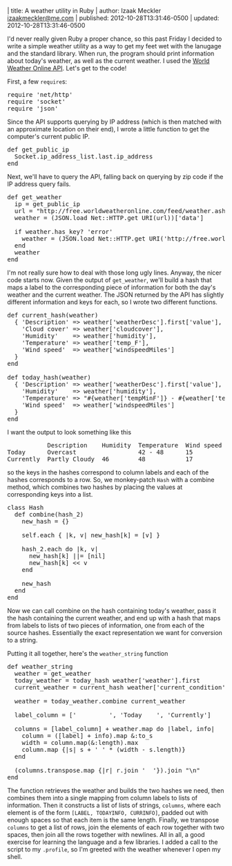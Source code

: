 | title: A weather utility in Ruby
| author: Izaak Meckler <izaakmeckler@me.com>
| published: 2012-10-28T13:31:46-0500
| updated: 2012-10-28T13:31:46-0500

I'd never really given Ruby a proper chance, so this past Friday I decided to write a simple weather utility as a way to get my feet wet with the lanugage and the standard library. When run, the program should print information about today's weather, as well as the current weather. I used the [World Weather Online API](http://www.worldweatheronline.com). Let's get to the code!

First, a few `require`s:

<pre class="prettyprint lang-ruby">
require 'net/http'
require 'socket'
require 'json'
</pre>

Since the API supports querying by IP address (which is then matched with an approximate location on their end), I wrote a little function to get the computer's current public IP.

<pre class="prettyprint lang-ruby">
def get_public_ip
  Socket.ip_address_list.last.ip_address
end
</pre>

Next, we'll have to query the API, falling back on querying by zip code if the IP address query fails.

<pre class="prettyprint lang-ruby">
def get_weather
  ip = get_public_ip
  url = "http://free.worldweatheronline.com/feed/weather.ashx?q=#{ip}&format=json&num_of_days=1&key=#{APIKEY}"
  weather = (JSON.load Net::HTTP.get URI(url))['data']

  if weather.has_key? 'error'
    weather = (JSON.load Net::HTTP.get URI('http://free.worldweatheronline.com/feed/weather.ashx?q=60616&format=json&num_of_days=1&key=#{APIKEY}'))['data']
  end
  weather
end
</pre>

I'm not really sure how to deal with those long ugly lines. Anyway, the nicer code starts now. Given the output of `get_weather`, we'll build a hash that maps a label to the corresponding piece of information for both the day's weather and the current weather. The JSON returned by the API has slightly different information and keys for each, so I wrote two different functions.

<pre class="prettyprint lang-ruby">
def current_hash(weather)
  { 'Description' => weather['weatherDesc'].first['value'],
    'Cloud cover' => weather['cloudcover'],
    'Humidity'    => weather['humidity'],
    'Temperature' => weather['temp_F'],
    'Wind speed'  => weather['windspeedMiles']
  }
end

def today_hash(weather)
  { 'Description' => weather['weatherDesc'].first['value'],
    'Humidity'    => weather['humidity'],
    'Temperature' => "#{weather['tempMinF']} - #{weather['tempMaxF']}",
    'Wind speed'  => weather['windspeedMiles']
  }
end
</pre>

I want the output to look something like this
<pre class="prettyprint">
           Description    Humidity  Temperature  Wind speed  Cloud cover
Today      Overcast                 42 - 48      15                     
Currently  Partly Cloudy  46        48           17          75         
</pre>

so the keys in the hashes correspond to column labels and each of the hashes corresponds to a row. So, we monkey-patch `Hash` with a combine method, which combines two hashes by placing the values at corresponding keys into a list.

<pre class="prettyprint lang-ruby">
class Hash
  def combine(hash_2)
    new_hash = {}

    self.each { |k, v| new_hash[k] = [v] }

    hash_2.each do |k, v|
      new_hash[k] ||= [nil]
      new_hash[k] &lt;&lt; v
    end

    new_hash
  end
end
</pre>

Now we can call combine on the hash containing today's weather, pass it the hash containing the current weather, and end up with a hash that maps from labels to lists of two pieces of information, one from each of the source hashes. Essentially the exact representation we want for conversion to a string.

Putting it all together, here's the `weather_string` function
<pre class="prettyprint lang-ruby">
def weather_string
  weather = get_weather
  today_weather = today_hash weather['weather'].first
  current_weather = current_hash weather['current_condition'].first

  weather = today_weather.combine current_weather

  label_column = ['         ', 'Today    ', 'Currently']

  columns = [label_column] + weather.map do |label, info|
    column = ([label] + info).map &:to_s
    width = column.map(&:length).max
    column.map {|s| s + ' ' * (width - s.length)}
  end

  (columns.transpose.map {|r| r.join '  '}).join "\n"
end
</pre>

The function retrieves the weather and builds the two hashes we need, then combines them into a single mapping from column labels to lists of information. Then it constructs a list of lists of strings, `columns`, where each element is of the form `[LABEL, TODAYINFO, CURRINFO]`, padded out with enough spaces so that each item is the same length. Finally, we transpose `columns` to get a list of rows, join the elements of each row together with two spaces, then join all the rows together with newlines. All in all, a good exercise for learning the language and a few libraries. I added a call to the script to my `.profile`, so I'm greeted with the weather whenever I open my shell.